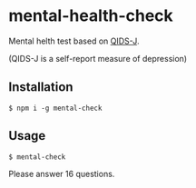 # mental-health-check
Mental helth test based on [QIDS-J](https://www.mhlw.go.jp/bunya/shougaihoken/kokoro/dl/02.pdf).

(QIDS-J is a self-report measure of depression)
## Installation
``$ npm i -g mental-check``

## Usage
``$ mental-check``

Please answer 16 questions.